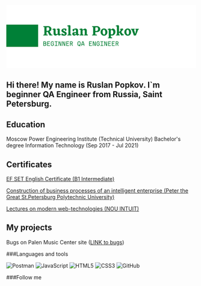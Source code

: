 ![Header](https://raw.githubusercontent.com/PopkovRS/PopkovRS/f8e5ce9a876eedde77650bd62696ef4c587d6719/images/header1.png)

## Hi there! My name is Ruslan Popkov. I`m beginner QA Engineer from Russia, Saint Petersburg.

## Education

Moscow Power Engineering Institute (Technical University)
Bachelor's degree
Information Technology (Sep 2017 - Jul 2021)

## Certificates

[EF SET English Certificate (B1 Intermediate)](https://www.efset.org/cert/CzwN3J)

[Construction of business processes of an intelligent enterprise (Peter the Great St.Petersburg Polytechnic University)](https://drive.google.com/drive/folders/1uNuoOhL0IvflkIQOzrBRqytAyVjsZds_?usp=sharing)

[Lectures on modern web-technologies (NOU INTUIT)](https://intuit.ru/verifydiplomas/101370484)

## My projects
Bugs on Palen Music Center site ([LINK to bugs](https://drive.google.com/file/d/11KWsKnH_420Rxh8NlXFWrKwKv2wbrNiT/view?usp=share_link))

###Languages and tools

![Postman](https://img.shields.io/badge/-Postman-008037?style=for-the-badge&logo=Postman)
![JavaScript](https://img.shields.io/badge/-JavaScript-008037?style=for-the-badge&logo=JavaScript)
![HTML5](https://img.shields.io/badge/-HTML5-008037?style=for-the-badge&logo=HTML5)
![CSS3](https://img.shields.io/badge/-CSS3-008037?style=for-the-badge&logo=CSS3)
![GitHub](https://img.shields.io/badge/-GitHub-008037?style=for-the-badge&logo=GitHub)

###Follow me
